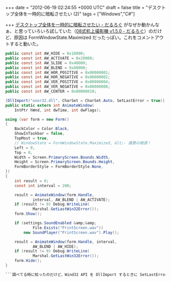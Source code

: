 
+++
date = "2012-06-19 02:24:55 +0000 UTC"
draft = false
title = "デスクトップ全体を一時的に暗転させたい (2)"
tags = ["Windows","C#"]

+++
<a href="http://daruyanagi.hatenablog.com/entry/2012/05/27/155731">デスクトップ全体を一時的に暗転させたい - だるろぐ</a> がなぜか動かんなぁ、と思っていろいろ試していた（<a href="http://daruyanagi.hatenablog.com/entry/2012/06/18/202158">08式机上撮影機 v1.5.0 - だるろぐ</a>）のだけど、原因は FormWindowState.Maximized だったっぽい。これをコメントアウトすると動いた。
```cs
public const int AW_HIDE = 0x10000;
public const int AW_ACTIVATE = 0x20000;
public const int AW_SLIDE = 0x40000;
public const int AW_BLEND = 0x80000;
public const int AW_HOR_POSITIVE = 0x00000001;
public const int AW_HOR_NEGATIVE = 0x00000002;
public const int AW_VER_POSITIVE = 0x00000004;
public const int AW_VER_NEGATIVE = 0x00000008;
public const int AW_CENTER = 0x00000010;

[DllImport("user32.dll", CharSet = CharSet.Auto, SetLastError = true)]
public static extern int AnimateWindow(
    IntPtr hWnd, int dwTime, int dwFlags);

using (var form = new Form()
{
	BackColor = Color.Black,
	ShowInTaskbar = false,
	TopMost = true,
	// WindowState = FormWindowState.Maximized, &lt;- 諸悪の根源！
	Left = 0,
	Top = 0,
	Width = Screen.PrimaryScreen.Bounds.Width,
	Height = Screen.PrimaryScreen.Bounds.Height,
	FormBorderStyle = FormBorderStyle.None,
})
{
	int result = 0;
	const int interval = 200;

	result = AnimateWindow(form.Handle,
            interval, AW_BLEND | AW_ACTIVATE);
	if (result != 0) Debug.WriteLine(
            Marshal.GetLastWin32Error());
	form.Show();

	if (settings.SoundEnabled &amp;&amp;
            File.Exists("PrintScreen.wav"))
	    new SoundPlayer("PrintScreen.wav").Play();

	result = AnimateWindow(form.Handle, interval,
            AW_BLEND | AW_HIDE);
	if (result != 0) Debug.WriteLine(
            Marshal.GetLastWin32Error());
	form.Hide();
}

```調べてる時に知ったのだけど、Wind32 API を DllImport するときに SetLastError = true を指定しておけば、GetLastError() を利用しなくてもマネージドな Marshal.GetLastWin32Error() でエラーの内容が取得できるのだそうだ。一つ賢くなった。


